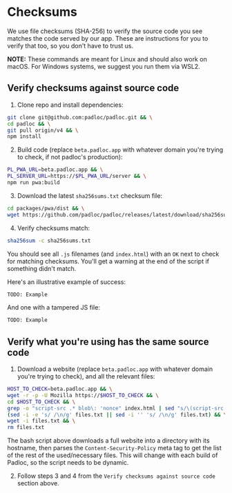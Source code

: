 # Checksums

We use file checksums (SHA-256) to verify the source code you see matches the
code served by our app. These are instructions for you to verify that too, so
you don't have to trust us.

**NOTE:** These commands are meant for Linux and should also work on macOS. For
Windows systems, we suggest you run them via WSL2.

## Verify checksums against source code

1. Clone repo and install dependencies:

```bash
git clone git@github.com:padloc/padloc.git && \
cd padloc && \
git pull origin/v4 && \
npm install
```

2. Build code (replace `beta.padloc.app` with whatever domain you're trying to
   check, if not padloc's production):

```bash
PL_PWA_URL=beta.padloc.app && \
PL_SERVER_URL=https://$PL_PWA_URL/server && \
npm run pwa:build
```

3. Download the latest `sha256sums.txt` checksum file:

```bash
cd packages/pwa/dist && \
wget https://github.com/padloc/padloc/releases/latest/download/sha256sums.txt
```

4. Verify checksums match:

```bash
sha256sum -c sha256sums.txt
```

You should see all `.js` filenames (and `index.html`) with an `OK` next to check for matching checksums.
You'll get a warning at the end of the script if something didn't match.

Here's an illustrative example of success:

```bash
TODO: Example
```

And one with a tampered JS file:

```bash
TODO: Example
```

## Verify what you're using has the same source code

1. Download a website (replace `beta.padloc.app` with whatever domain you're
   trying to check), and all the relevant files:

```bash
HOST_TO_CHECK=beta.padloc.app && \
wget -r -p -U Mozilla https://$HOST_TO_CHECK && \
cd $HOST_TO_CHECK && \
grep -o "script-src .* blob\: 'nonce" index.html | sed "s/\(script-src \| blob: 'nonce\)//g" > files.txt && \
(sed -i -e 's/ /\n/g' files.txt || sed -i '' 's/ /\n/g' files.txt) && \
wget -i files.txt && \
rm files.txt
```

The bash script above downloads a full website into a directory with its
hostname, then parses the `Content-Security-Policy` meta tag to get the list of
the rest of the used/necessary files. This will change with each build of
Padloc, so the script needs to be dynamic.

2. Follow steps 3 and 4 from the `Verify checksums against source code` section
   above.
